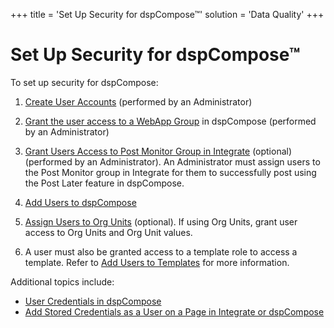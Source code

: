 +++
title = 'Set Up Security for dspCompose™'
solution = 'Data Quality'
+++

# Set Up Security for dspCompose™

To set up security for dspCompose:

1.  [Create User
    Accounts](../../../Platform/Sys_Admin/Use_Cases/Create_User_Accounts_in_System_Administration.htm)
    (performed by an Administrator)

2.  [Grant the user access to a WebApp
    Group](../../../Platform/Sys_Admin/Use_Cases/Assign_Users_to_WebApp_Groups.htm)
    in dspCompose (performed by an Administrator)

3.  [Grant Users Access to Post Monitor Group in
    Integrate](../../../Platform/Sys_Admin/Use_Cases/Grant_Users_Access_to_Post_Monitor_Group_in_Integrate_in_System_Administration.htm)
    (optional) (performed by an Administrator). An Administrator must
    assign users to the Post Monitor group in Integrate for them to
    successfully post using the Post Later feature in dspCompose.

4.  [Add Users to dspCompose](Add_Users_to_dspCompose.htm)

5.  [Assign Users to Org
    Units](../Use_Cases/Set_up_Org_Units.htm#Assign_Users_to_Org_Units)
    (optional). If using Org Units, grant user access to Org Units and
    Org Unit values.

6.  A user must also be granted access to a template role to access a
    template. Refer to [Add Users to
    Templates](../Use_Cases/Add_Users_to_Templates.htm) for more
    information.

Additional topics include:

  - [User Credentials in dspCompose](User_Credentials_in_dspCompose.htm)
  - [Add Stored Credentials as a User on a Page in Integrate or
    dspCompose](Add_Stored_Credentials_as_a_User_on_a_Page_in_Integrate_or_dspCompose.htm)
